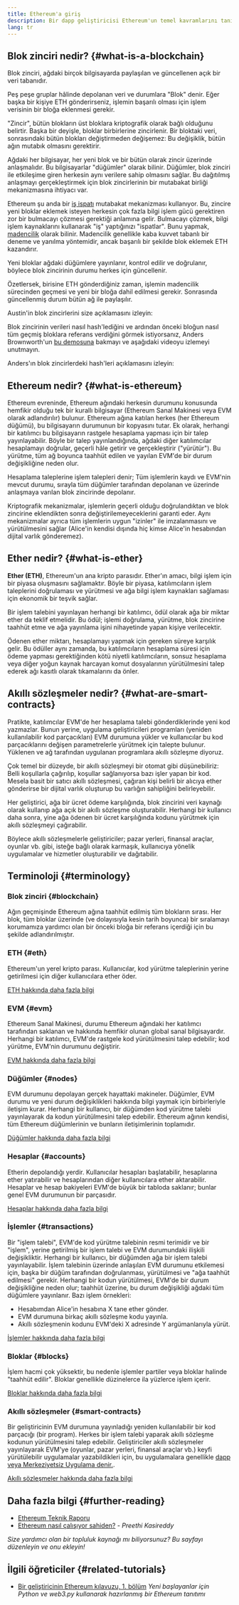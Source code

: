 ```yaml
---
title: Ethereum'a giriş
description: Bir dapp geliştiricisi Ethereum'un temel kavramlarını tanıtıyor.
lang: tr
---
```


## Blok zinciri nedir? {#what-is-a-blockchain}

Blok zinciri, ağdaki birçok bilgisayarda paylaşılan ve güncellenen açık bir veri tabanıdır.

Peş peşe gruplar hâlinde depolanan veri ve durumlara "Blok" denir. Eğer başka bir kişiye ETH gönderirseniz, işlemin başarılı olması için işlem verisinin bir bloğa eklenmesi gerekir.

"Zincir", bütün blokların üst bloklara kriptografik olarak bağlı olduğunu belirtir. Başka bir deyişle, bloklar birbirlerine zincirlenir. Bir bloktaki veri, sonrasındaki bütün blokları değiştirmeden değişemez: Bu değişiklik, bütün ağın mutabık olmasını gerektirir.

Ağdaki her bilgisayar, her yeni blok ve bir bütün olarak zincir üzerinde anlaşmalıdır. Bu bilgisayarlar "düğümler" olarak bilinir. Düğümler, blok zinciri ile etkileşime giren herkesin aynı verilere sahip olmasını sağlar. Bu dağıtılmış anlaşmayı gerçekleştirmek için blok zincirlerinin bir mutabakat birliği mekanizmasına ihtiyacı var.

Ethereum şu anda bir [iş ispatı](/developers/docs/consensus-mechanisms/pow/) mutabakat mekanizması kullanıyor. Bu, zincire yeni bloklar eklemek isteyen herkesin çok fazla bilgi işlem gücü gerektiren zor bir bulmacayı çözmesi gerektiği anlamına gelir. Bulmacayı çözmek, bilgi işlem kaynaklarını kullanarak "iş" yaptığınızı "ispatlar". Bunu yapmak, [madencilik](/developers/docs/consensus-mechanisms/pow/mining/) olarak bilinir. Madencilik genellikle kaba kuvvet tabanlı bir deneme ve yanılma yöntemidir, ancak başarılı bir şekilde blok eklemek ETH kazandırır.

Yeni bloklar ağdaki düğümlere yayınlanır, kontrol edilir ve doğrulanır, böylece blok zincirinin durumu herkes için güncellenir.

Özetlersek, birisine ETH gönderdiğiniz zaman, işlemin madencilik sürecinden geçmesi ve yeni bir bloğa dahil edilmesi gerekir. Sonrasında güncellenmiş durum bütün ağ ile paylaşılır.

Austin'in blok zincirlerini size açıklamasını izleyin:

<YouTube id="zcX7OJ-L8XQ" />

Blok zincirinin verileri nasıl hash'lediğini ve ardından önceki bloğun nasıl tüm geçmiş bloklara referans verdiğini görmek istiyorsanız, Anders Brownworth'un [bu demosuna](https://andersbrownworth.com/blockchain/blockchain) bakmayı ve aşağıdaki videoyu izlemeyi unutmayın.

Anders'ın blok zincirlerdeki hash'leri açıklamasını izleyin:

<YouTube id="_160oMzblY8" />

## Ethereum nedir? {#what-is-ethereum}

Ethereum evreninde, Ethereum ağındaki herkesin durumunu konusunda hemfikir olduğu tek bir kurallı bilgisayar (Ethereum Sanal Makinesi veya EVM olarak adlandırılır) bulunur. Ethereum ağına katılan herkes (her Ethereum düğümü), bu bilgisayarın durumunun bir kopyasını tutar. Ek olarak, herhangi bir katılımcı bu bilgisayarın rastgele hesaplama yapması için bir talep yayınlayabilir. Böyle bir talep yayınlandığında, ağdaki diğer katılımcılar hesaplamayı doğrular, geçerli hâle getirir ve gerçekleştirir ("yürütür"). Bu yürütme, tüm ağ boyunca taahhüt edilen ve yayılan EVM'de bir durum değişikliğine neden olur.

Hesaplama taleplerine işlem talepleri denir; Tüm işlemlerin kaydı ve EVM'nin mevcut durumu, sırayla tüm düğümler tarafından depolanan ve üzerinde anlaşmaya varılan blok zincirinde depolanır.

Kriptografik mekanizmalar, işlemlerin geçerli olduğu doğrulandıktan ve blok zincirine eklendikten sonra değiştirilemeyeceklerini garanti eder. Aynı mekanizmalar ayrıca tüm işlemlerin uygun "izinler" ile imzalanmasını ve yürütülmesini sağlar (Alice'in kendisi dışında hiç kimse Alice'in hesabından dijital varlık gönderemez).

## Ether nedir? {#what-is-ether}

**Ether (ETH)**, Ethereum'un ana kripto parasıdır. Ether'ın amacı, bilgi işlem için bir piyasa oluşmasını sağlamaktır. Böyle bir piyasa, katılımcıların işlem taleplerini doğrulaması ve yürütmesi ve ağa bilgi işlem kaynakları sağlaması için ekonomik bir teşvik sağlar.

Bir işlem talebini yayınlayan herhangi bir katılımcı, ödül olarak ağa bir miktar ether da teklif etmelidir. Bu ödül; işlemi doğrulama, yürütme, blok zincirine taahhüt etme ve ağa yayınlama işini nihayetinde yapan kişiye verilecektir.

Ödenen ether miktarı, hesaplamayı yapmak için gereken süreye karşılık gelir. Bu ödüller aynı zamanda, bu katılımcıların hesaplama süresi için ödeme yapması gerektiğinden kötü niyetli katılımcıların, sonsuz hesaplama veya diğer yoğun kaynak harcayan komut dosyalarının yürütülmesini talep ederek ağı kasıtlı olarak tıkamalarını da önler.

## Akıllı sözleşmeler nedir? {#what-are-smart-contracts}

Pratikte, katılımcılar EVM'de her hesaplama talebi gönderdiklerinde yeni kod yazmazlar. Bunun yerine, uygulama geliştiricileri programları (yeniden kullanılabilir kod parçacıkları) EVM durumuna yükler ve kullanıcılar bu kod parçacıklarını değişen parametrelerle yürütmek için talepte bulunur. Yüklenen ve ağ tarafından uygulanan programlara akıllı sözleşme diyoruz.

Çok temel bir düzeyde, bir akıllı sözleşmeyi bir otomat gibi düşünebiliriz: Belli koşullarla çağırılıp, koşullar sağlanıyorsa bazı işler yapan bir kod. Mesela basit bir satıcı akıllı sözleşmesi, çağıran kişi belirli bir alıcıya ether gönderirse bir dijital varlık oluşturup bu varlığın sahipliğini belirleyebilir.

Her geliştirici, ağa bir ücret ödeme karşılığında, blok zincirini veri kaynağı olarak kullanıp ağa açık bir akıllı sözleşme oluşturabilir. Herhangi bir kullanıcı daha sonra, yine ağa ödenen bir ücret karşılığında kodunu yürütmek için akıllı sözleşmeyi çağırabilir.

Böylece akıllı sözleşmelerle geliştiriciler; pazar yerleri, finansal araçlar, oyunlar vb. gibi, isteğe bağlı olarak karmaşık, kullanıcıya yönelik uygulamalar ve hizmetler oluşturabilir ve dağıtabilir.

## Terminoloji {#terminology}

### Blok zinciri {#blockchain}

Ağın geçmişinde Ethereum ağına taahhüt edilmiş tüm blokların sırası. Her blok, tüm bloklar üzerinde (ve dolayısıyla kesin tarih boyunca) bir sıralamayı korumamıza yardımcı olan bir önceki bloğa bir referans içerdiği için bu şekilde adlandırılmıştır.

### ETH {#eth}

Ethereum'un yerel kripto parası. Kullanıcılar, kod yürütme taleplerinin yerine getirilmesi için diğer kullanıcılara ether öder.

[ETH hakkında daha fazla bilgi](/developers/docs/intro-to-ether/)

### EVM {#evm}

Ethereum Sanal Makinesi, durumu Ethereum ağındaki her katılımcı tarafından saklanan ve hakkında hemfikir olunan global sanal bilgisayardır. Herhangi bir katılımcı, EVM'de rastgele kod yürütülmesini talep edebilir; kod yürütme, EVM'nin durumunu değiştirir.

[EVM hakkında daha fazla bilgi](/developers/docs/evm/)

### Düğümler {#nodes}

EVM durumunu depolayan gerçek hayattaki makineler. Düğümler, EVM durumu ve yeni durum değişiklikleri hakkında bilgi yaymak için birbirleriyle iletişim kurar. Herhangi bir kullanıcı, bir düğümden kod yürütme talebi yayınlayarak da kodun yürütülmesini talep edebilir. Ethereum ağının kendisi, tüm Ethereum düğümlerinin ve bunların iletişimlerinin toplamıdır.

[Düğümler hakkında daha fazla bilgi](/developers/docs/nodes-and-clients/)

### Hesaplar {#accounts}

Etherin depolandığı yerdir. Kullanıcılar hesapları başlatabilir, hesaplarına ether yatırabilir ve hesaplarından diğer kullanıcılara ether aktarabilir. Hesaplar ve hesap bakiyeleri EVM'de büyük bir tabloda saklanır; bunlar genel EVM durumunun bir parçasıdır.

[Hesaplar hakkında daha fazla bilgi](/developers/docs/accounts/)

### İşlemler {#transactions}

Bir "işlem talebi", EVM'de kod yürütme talebinin resmi terimidir ve bir "işlem", yerine getirilmiş bir işlem talebi ve EVM durumundaki ilişkili değişikliktir. Herhangi bir kullanıcı, bir düğümden ağa bir işlem talebi yayınlayabilir. İşlem talebinin üzerinde anlaşılan EVM durumunu etkilemesi için, başka bir düğüm tarafından doğrulanması, yürütülmesi ve "ağa taahhüt edilmesi" gerekir. Herhangi bir kodun yürütülmesi, EVM'de bir durum değişikliğine neden olur; taahhüt üzerine, bu durum değişikliği ağdaki tüm düğümlere yayınlanır. Bazı işlem örnekleri:

- Hesabımdan Alice'in hesabına X tane ether gönder.
- EVM durumuna birkaç akıllı sözleşme kodu yayınla.
- Akıllı sözleşmenin kodunu EVM'deki X adresinde Y argümanlarıyla yürüt.

[İşlemler hakkında daha fazla bilgi](/developers/docs/transactions/)

### Bloklar {#blocks}

İşlem hacmi çok yüksektir, bu nedenle işlemler partiler veya bloklar halinde "taahhüt edilir". Bloklar genellikle düzinelerce ila yüzlerce işlem içerir.

[Bloklar hakkında daha fazla bilgi](/developers/docs/blocks/)

### Akıllı sözleşmeler {#smart-contracts}

Bir geliştiricinin EVM durumuna yayınladığı yeniden kullanılabilir bir kod parçacığı (bir program). Herkes bir işlem talebi yaparak akıllı sözleşme kodunun yürütülmesini talep edebilir. Geliştiriciler akıllı sözleşmeler yayınlayarak EVM'ye (oyunlar, pazar yerleri, finansal araçlar vb.) keyfi yürütülebilir uygulamalar yazabildikleri için, bu uygulamalara genellikle [dapp veya Merkeziyetsiz Uygulama denir.](/developers/docs/dapps/).

[Akıllı sözleşmeler hakkında daha fazla bilgi](/developers/docs/smart-contracts/)

## Daha fazla bilgi {#further-reading}

- [Ethereum Teknik Raporu](/whitepaper/)
- [Ethereum nasıl çalışıyor sahiden?](https://www.preethikasireddy.com/post/how-does-ethereum-work-anyway) - _Preethi Kasireddy_

_Size yardımcı olan bir topluluk kaynağı mı biliyorsunuz? Bu sayfayı düzenleyin ve onu ekleyin!_

## İlgili öğreticiler {#related-tutorials}

- [Bir geliştiricinin Ethereum kılavuzu, 1. bölüm](/developers/tutorials/a-developers-guide-to-ethereum-part-one/) _Yeni başlayanlar için Python ve web3.py kullanarak hazırlanmış bir Ethereum tanıtımı_
